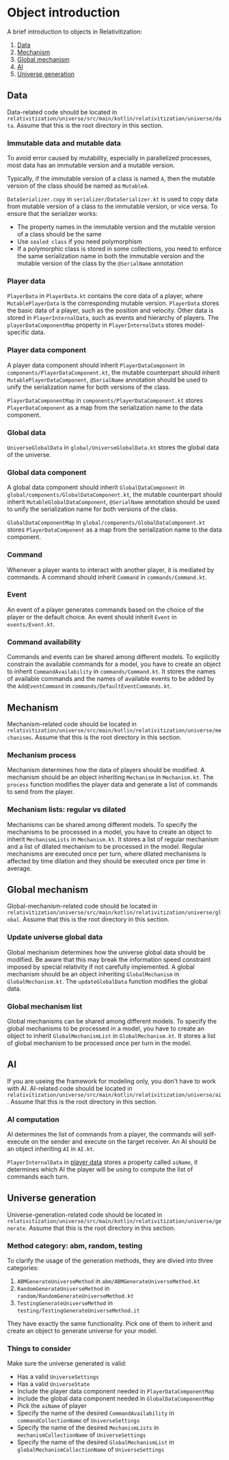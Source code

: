 # Object introduction

A brief introduction to objects in Relativitization:

1. [Data](#data)
2. [Mechanism](#mechanism)
3. [Global mechanism](#global-mechanism)
4. [AI](#ai)
5. [Universe generation](#universe-generation)

## Data

Data-related code should be located in `relativitization/universe/src/main/kotlin/relativitization/universe/data`.
Assume that this is the root directory in this section.

### Immutable data and mutable data

To avoid error caused by mutability, especially in parallelized processes, most data has an immutable version and a
mutable version.

Typically, if the immutable version of a class is named `A`, then the mutable version of the class should be named as
`MutableA`.

`DataSerializer.copy` in `serializer/DataSerializer.kt` is used to copy data from mutable version of a class to the
immutable version, or vice versa. To ensure that the serializer works:

* The property names in the immutable version and the mutable version of a class should be the same
* Use `sealed class` if you need polymorphism
* If a polymorphic class is stored in some collections, you need to enforce the same serialization name in both the
  immutable version and the mutable version of the class by the `@SerialName` annotation

### Player data

`PlayerData` in `PlayerData.kt` contains the core data of a player, where `MutablePlayerData` is the corresponding
mutable version. `PlayerData` stores the basic data of a player, such as the position and velocity. Other data is stored
in `PlayerInternalData`, such as events and hierarchy of players. The
`playerDataComponentMap` property in `PlayerInternalData` stores model-specific data.

### Player data component

A player data component should inherit `PlayerDataComponent` in `components/PlayerDataComponent.kt`, the mutable
counterpart should inherit `MutablePlayerDataComponent`, `@SerialName` annotation should be used to unify the
serialization name for both versions of the class.

`PlayerDataComponentMap` in `components/PlayerDataComponent.kt` stores `PlayerDataComponent` as a map from the
serialization name to the data component.

### Global data

`UniverseGlobalData` in `global/UniverseGlobalData.kt` stores the global data of the universe.

### Global data component

A global data component should inherit `GlobalDataComponent` in `global/components/GlobalDataComponent.kt`, the mutable
counterpart should inherit `MutableGlobalDataComponent`, `@SerialName` annotation should be used to unify the
serialization name for both versions of the class.

`GlobalDataComponentMap` in `global/components/GlobalDataComponent.kt` stores `PlayerDataComponent` as a map from the
serialization name to the data component.

### Command

Whenever a player wants to interact with another player, it is mediated by commands. A command should inherit `Command`
in `commands/Command.kt`.

### Event

An event of a player generates commands based on the choice of the player or the default choice. An event should inherit
`Event` in `events/Event.kt`.

### Command availability

Commands and events can be shared among different models. To explicitly constrain the available commands for a model,
you have to create an object to inherit `CommandAvailability` in `commands/Command.kt`. It stores the names of available
commands and the names of available events to be added by the `AddEventCommand` in `commands/DefaultEventCommands.kt`.

## Mechanism

Mechanism-related code should be located
in `relativitization/universe/src/main/kotlin/relativitization/universe/mechanisms`. Assume that this is the root
directory in this section.

### Mechanism process

Mechanism determines how the data of players should be modified. A mechanism should be an object inheriting
`Mechanism` in `Mechanism.kt`. The `process` function modifies the player data and generate a list of commands to send
from the player.

### Mechanism lists: regular vs dilated

Mechanisms can be shared among different models. To specify the mechanisms to be processed in a model, you have to
create an object to inherit `MechanismLists` in `Mechanism.kt`. It stores a list of regular mechanism and a list of
dilated mechanism to be processed in the model. Regular mechanisms are executed once per turn, where dilated mechanisms
is affected by time dilation and they should be executed once per time in average.

## Global mechanism

Global-mechanism-related code should be located
in `relativitization/universe/src/main/kotlin/relativitization/universe/global`. Assume that this is the root directory
in this section.

### Update universe global data

Global mechanism determines how the universe global data should be modified. Be aware that this may break the
information speed constraint imposed by special relativity if not carefully implemented. A global mechanism should be an
object inheriting `GlobalMechanism` in `GlobalMechanism.kt`. The `updateGlobalData` function modifies the global data.

### Global mechanism list

Global mechanisms can be shared among different models. To specify the global mechanisms to be processed in a model, you
have to create an object to inherit `GlobalMechanismList` in `GlobalMechanism.kt`. It stores a list of global mechanism
to be processed once per turn in the model.

## AI

If you are useing the framework for modeling only, you don't have to work with AI.
AI-related code should be located in `relativitization/universe/src/main/kotlin/relativitization/universe/ai`. Assume
that this is the root directory in this section.

### AI computation

AI determines the list of commands from a player, the commands will self-execute on the sender and execute on the target
receiver. An AI should be an object inheriting `AI` in `AI.kt`.

`PlayerInternalData` in [player data](#player-data) stores a property called `aiName`, it determines which AI the player
will be using to compute the list of commands each turn.

## Universe generation

Universe-generation-related code should be located
in `relativitization/universe/src/main/kotlin/relativitization/universe/generate`. Assume that this is the root
directory in this section.

### Method category: abm, random, testing

To clarify the usage of the generation methods, they are divied into three categories:

1. `ABMGenerateUniverseMethod` in `abm/ABMGenerateUniverseMethod.kt`
2. `RandomGenerateUniverseMethod` in `random/RandomGenerateUniverseMethod.kt`
3. `TestingGenerateUniverseMethod` in `testing/TestingGenerateUniverseMethod.it`

They have exactly the same functionality. Pick one of them to inherit and create an object to generate universe for your
model.

### Things to consider

Make sure the universe generated is valid:

* Has a valid `UniverseSettings`
* Has a valid `UniverseState`
* Include the player data component needed in `PlayerDataComponentMap`
* Include the global data component needed in `GlobalDataComponentMap`
* Pick the `aiName` of player
* Specify the name of the desired `CommandAvailability` in `commandCollectionName` of `UniverseSettings`
* Specify the name of the desired `MechanismLists` in `mechanismCollectionName` of `UniverseSettings`
* Specify the name of the desired `GlobalMechanismList` in `globalMechanismCollectionName` of `UniverseSettings`
